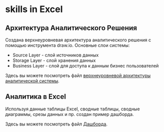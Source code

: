 # skills in Excel

## Архитектура Аналитического Решения
Создана верхнеуровневая архитектура аналитического решения с помощью инструмента draw.io.
Основные слои системы:
- Source Layer - слой источников данных
- Storage Layer - слой хранения данных 
- Business Layer - слой для доступа к данным бизнес пользователей

Здесь вы можете посмотреть файл [верхнеуровневой архитектуры аналитической системы](https://github.com/svn365/skills/blob/main/Excel/%D0%92%D0%B5%D1%80%D1%85%D0%BD%D0%B5%D1%83%D1%80%D0%BE%D0%B2%D0%BD%D0%B5%D0%B2%D0%B0%D1%8F%20%D0%B0%D1%80%D1%85%D0%B8%D1%82%D0%B5%D0%BA%D1%82%D1%83%D1%80%D0%B0%20%D0%B0%D0%BD%D0%B0%D0%BB%D0%B8%D1%82%D0%B8%D1%87%D0%B5%D1%81%D0%BA%D0%BE%D0%B9%20%D1%81%D0%B8%D1%81%D1%82%D0%B5%D0%BC%D1%8B.png).

## Аналитика в Excel
Используя данные таблицы Excel, сводные таблицы, сводные диаграммы, срезы данных и пр. создан пример дашборда.

Здесь вы можете посмотреть файл [Дашборда](https://github.com/svn365/skills/blob/main/Excel/Dashboard.xlsx).
